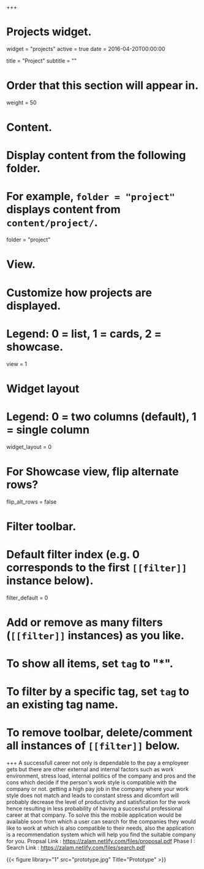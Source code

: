 +++
# Projects widget.
widget = "projects"
active = true
date = 2016-04-20T00:00:00

title = "Project"
subtitle = ""

# Order that this section will appear in.
weight = 50

# Content.
# Display content from the following folder.
# For example, `folder = "project"` displays content from `content/project/`.
folder = "project"

# View.
# Customize how projects are displayed.
# Legend: 0 = list, 1 = cards, 2 = showcase.
view = 1

# Widget layout
# Legend: 0 = two columns (default), 1 = single column
widget_layout = 0

# For Showcase view, flip alternate rows?
flip_alt_rows = false

# Filter toolbar.

# Default filter index (e.g. 0 corresponds to the first `[[filter]]` instance below).
filter_default = 0

# Add or remove as many filters (`[[filter]]` instances) as you like.
# To show all items, set `tag` to "*".
# To filter by a specific tag, set `tag` to an existing tag name.
# To remove toolbar, delete/comment all instances of `[[filter]]` below.




+++
A successfull career not only is dependable to the pay a employeer gets but there are other external and internal factors such as work environment, stress load, internal politics of the company and pros and the cons which decide if the person's work style is compatible with the company or not. getting a high pay job in the company where your work style does not match and leads to constant stress and dicomfort will probably decrease the level of productivity and satisfication for the work hence resulting in less probability of having a successful professional career at that company.
To solve this the mobile application would be available soon from which a user can search for the companies they would like to work at which is also compatible to their needs, also the application is a recommendation system which will help you find the suitable company for you.
Propsal Link : https://zalam.netlify.com/files/proposal.pdf
Phase I : Search Link : https://zalam.netlify.com/files/search.pdf


{{< figure library="1" src="prototype.jpg" Title="Prototype"  >}}



